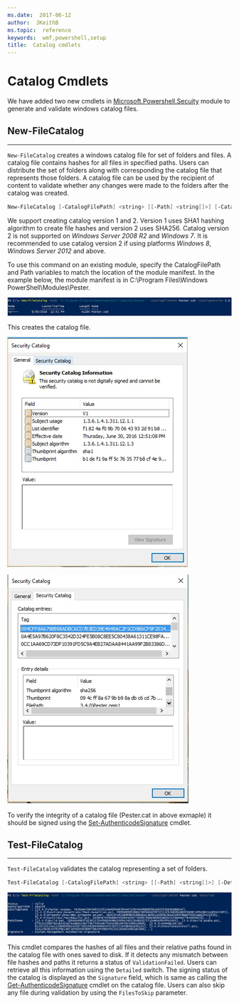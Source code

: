 ```yaml
---
ms.date:  2017-06-12
author:  JKeithB
ms.topic:  reference
keywords:  wmf,powershell,setup
title:  Catalog cmdlets
---
```


# Catalog Cmdlets  

We have added two new cmdlets in [Microsoft.Powershell.Secuity](https://technet.microsoft.com/en-us/library/hh847877.aspx) module to generate and validate windows catalog files.  

## New-FileCatalog 
--------------------------------

`New-FileCatalog` creates a windows catalog file for set of folders and files. A catalog file contains hashes for all files in specified paths. Users can distribute the set of folders along with 
corresponding the catalog file that represents those folders. A catalog file can be used by the recipient of content to validate whether any changes were made to the folders after 
the catalog was created.    

```powershell
New-FileCatalog [-CatalogFilePath] <string> [[-Path] <string[]>] [-CatalogVersion <int>] [-WhatIf] [-Confirm] [<CommonParameters>]
```
We support creating catalog version 1 and 2. Version 1 uses SHA1 hashing algorithm to create file hashes and version 2 uses SHA256. Catalog version 2 is not supported on 
*Windows Server 2008 R2* and *Windows 7*. It is recommended to use catalog version 2 if using platforms *Windows 8*, *Windows Server 2012* and above.  

To use this command on an existing module, specify the CatalogFilePath and Path variables to match the location of the module manifest. In the example below, the module manifest is in 
C:\Program Files\Windows PowerShell\Modules\Pester. 

![](../images/NewFileCatalog.jpg)

This creates the catalog file. 

![](../images/CatalogFile1.jpg)  

![](../images/CatalogFile2.jpg) 

To verify the integrity of a catalog file (Pester.cat in above exmaple) it should be signed using the [Set-AuthenticodeSignature](https://technet.microsoft.com/library/hh849819.aspx) cmdlet.   


## Test-FileCatalog 
--------------------------------

`Test-FileCatalog` validates the catalog representing a set of folders. 

```powershell
Test-FileCatalog [-CatalogFilePath] <string> [[-Path] <string[]>] [-Detailed] [-FilesToSkip <string[]>] [-WhatIf] [-Confirm] [<CommonParameters>]
```

![](../images/TestFileCatalog.jpg)

This cmdlet compares the hashes of all files and their relative paths found in the catalog file with ones saved to disk. If it detects any mismatch between file hashes and paths it returns
a status of `ValidationFailed`. 
Users can retrieve all this information using the `Detailed` switch. The signing status of the catalog is displayed as the `Signature` field, which is same as 
calling the [Get-AuthenticodeSignature](https://technet.microsoft.com/en-us/library/hh849805.aspx) cmdlet on the catalog file. 
Users can also skip any file during validation by using the `FilesToSkip` parameter. 

